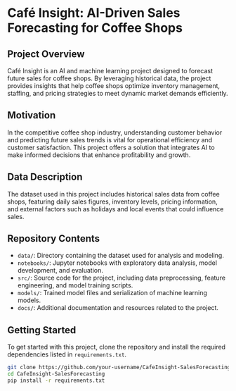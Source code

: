# Café Insight: AI-Driven Sales Forecasting for Coffee Shops

## Project Overview
Café Insight is an AI and machine learning project designed to forecast future sales for coffee shops. By leveraging historical data, the project provides insights that help coffee shops optimize inventory management, staffing, and pricing strategies to meet dynamic market demands efficiently.

## Motivation
In the competitive coffee shop industry, understanding customer behavior and predicting future sales trends is vital for operational efficiency and customer satisfaction. This project offers a solution that integrates AI to make informed decisions that enhance profitability and growth.

## Data Description
The dataset used in this project includes historical sales data from coffee shops, featuring daily sales figures, inventory levels, pricing information, and external factors such as holidays and local events that could influence sales.

## Repository Contents
- `data/`: Directory containing the dataset used for analysis and modeling.
- `notebooks/`: Jupyter notebooks with exploratory data analysis, model development, and evaluation.
- `src/`: Source code for the project, including data preprocessing, feature engineering, and model training scripts.
- `models/`: Trained model files and serialization of machine learning models.
- `docs/`: Additional documentation and resources related to the project.

## Getting Started
To get started with this project, clone the repository and install the required dependencies listed in `requirements.txt`.

```bash
git clone https://github.com/your-username/CafeInsight-SalesForecasting.git
cd CafeInsight-SalesForecasting
pip install -r requirements.txt
